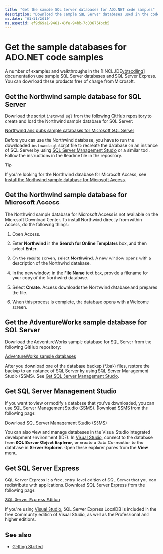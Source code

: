 ```yaml
---
title: "Get the sample SQL Server databases for ADO.NET code samples"
description: "Download the sample SQL Server databases used in the code samples in the ADO.NET documentation, as well as SQL Server and management tools"
ms.date: "01/11/2019"
ms.assetid: ef9d69a1-9461-43fe-94bb-7c836754bcb5
---
```

# Get the sample databases for ADO.NET code samples

A number of examples and walkthroughs in the [!INCLUDE[vbtecdlinq](../../../../../../includes/vbtecdlinq-md.md)] documentation use sample SQL Server databases and SQL Server Express. You can download these products free of charge from Microsoft.

## Get the Northwind sample database for SQL Server

Download the script `instnwnd.sql` from the following GitHub repository to create and load the Northwind sample database for SQL Server:

[Northwind and pubs sample databases for Microsoft SQL Server](https://github.com/Microsoft/sql-server-samples/tree/master/samples/databases/northwind-pubs)

Before you can use the Northwind database, you have to run the downloaded `instnwnd.sql` script file to recreate the database on an instance of SQL Server by using [SQL Server Management Studio](#get_ssms) or a similar tool. Follow the instructions in the Readme file in the repository.

> [!TIP]
> If you're looking for the Northwind database for Microsoft Access, see [Install the Northwind sample database for Microsoft Access](#northwind_access).

## <a name="northwind_access"></a> Get the Northwind sample database for Microsoft Access

The Northwind sample database for Microsoft Access is not available on the Microsoft Download Center. To install Northwind directly from within Access, do the following things:

1. Open Access.

1. Enter **Northwind** in the **Search for Online Templates** box, and then select **Enter**.

1. On the results screen, select **Northwind**. A new window opens with a description of the Northwind database.

1. In the new window, in the **File Name** text box, provide a filename for your copy of the Northwind database.

1. Select **Create**. Access downloads the Northwind database and prepares the file.

1. When this process is complete, the database opens with a Welcome screen.

## Get the AdventureWorks sample database for SQL Server

Download the AdventureWorks sample database for SQL Server from the following GitHub repository:

[AdventureWorks sample databases](https://github.com/Microsoft/sql-server-samples/releases/tag/adventureworks)

After you download one of the database backup (\*.bak) files, restore the backup to an instance of SQL Server by using SQL Server Management Studio (SSMS). See [Get SQL Server Management Studio](#get_ssms).

## <a name="get_ssms"></a> Get SQL Server Management Studio
If you want to view or modify a database that you've downloaded, you can use SQL Server Management Studio (SSMS). Download SSMS from the following page:

[Download SQL Server Management Studio (SSMS)](/sql/ssms/download-sql-server-management-studio-ssms)

You can also view and manage databases in the Visual Studio integrated development environment (IDE). In [Visual Studio](https://www.visualstudio.com/downloads/?utm_medium=microsoft&utm_source=docs.microsoft.com&utm_campaign=button+cta&utm_content=download+vs2019), connect to the database from **SQL Server Object Explorer**, or create a Data Connection to the database in **Server Explorer**. Open these explorer panes from the **View** menu.

## <a name="get_sql"></a> Get SQL Server Express

SQL Server Express is a free, entry-level edition of SQL Server that you can redistribute with applications. Download SQL Server Express from the following page:
  
[SQL Server Express Edition](https://www.microsoft.com/sql-server/sql-server-editions-express)

If you're using [Visual Studio](https://www.visualstudio.com/downloads/?utm_medium=microsoft&utm_source=docs.microsoft.com&utm_campaign=button+cta&utm_content=download+vs2019), SQL Server Express LocalDB is included in the free Community edition of Visual Studio, as well as the Professional and higher editions.  

## See also

- [Getting Started](getting-started.md)
